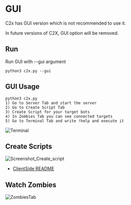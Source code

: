 # GUI
C2x has GUI version which is not recommended to use it.

In future versions of C2X, GUI option will be removed.

Run
----
Run GUI with --gui argument
    
    python3 c2x.py --gui

GUI Usage
----

    python3 c2x.py
    1) Go to Server Tab and start the server
    2) Go to Create Script Tab
    3) Create Script for your target bots
    4) In Zombies Tab you can see connected targets
    5) Go to Terminal Tab and write !help and execute it



![Terminal](https://user-images.githubusercontent.com/61124903/125159140-d62de300-e18a-11eb-895c-dad9262ae7fa.png)

Create Scripts
----

![Screenshot_Create_script](https://user-images.githubusercontent.com/61124903/125632382-60309b73-4ced-456e-95b0-64a5f2c015ce.png)


- [ClientSide README](https://github.com/nxenon/c2x/blob/main/modules/client-side/README.md)

Watch Zombies
----

![ZombiesTab](https://user-images.githubusercontent.com/61124903/125634713-d6d6076a-2d06-4030-a4af-520d6d8dbb54.png)

